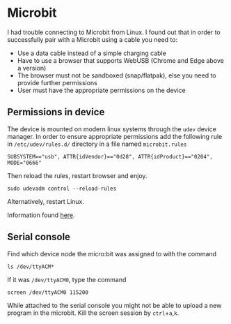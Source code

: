 # Microbit

I had trouble connecting to Microbit from Linux. I found out that in order to successfully pair with a Microbit using a cable you need to:

* Use a data cable instead of a simple charging cable
* Have to use a browser that supports WebUSB (Chrome and Edge above a version)
* The browser must not be sandboxed (snap/flatpak), else you need to provide further permissions
* User must have the appropriate permissions on the device

## Permissions in device

The device is mounted on modern linux systems through the `udev` device manager. In order to ensure appropriate permissions add the following rule in `/etc/udev/rules.d/` directory in a file named `microbit.rules`

```simple
SUBSYSTEM=="usb", ATTR{idVendor}=="0d28", ATTR{idProduct}=="0204", MODE="0666"
```

Then reload the rules, restart browser and enjoy.

```sudo
sudo udevadm control --reload-rules
```

 Alternatively, restart Linux.

 Information found [here](https://mattoppenheim.com/2018/06/24/using-udev-to-remove-the-need-for-sudo-with-the-bbc-microbit/).

## Serial console

Find which device node the micro:bit was assigned to with the command 

```command
ls /dev/ttyACM*
```

If it was `/dev/ttyACM0`, type the command

```command
screen /dev/ttyACM0 115200
```

While attached to the serial console you might not be able to upload a new program in the microbit. Kill the screen session by `ctrl`+`a`,`k`.

